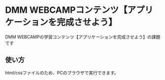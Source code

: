 # DMM WEBCAMPコンテンツ【アプリケーションを完成させよう】

DMM WEBCAMPの学習コンテンツ【アプリケーションを完成させよう】の課題です

## 使い方

html/cssファイルのため、PCのブラウザで実行できます。
